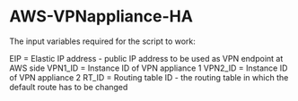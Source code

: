 # AWS-VPNappliance-HA

The input variables required for the script to work:

EIP = Elastic IP address - public IP address to be used as VPN endpoint at AWS side
VPN1_ID = Instance ID of VPN appliance 1
VPN2_ID = Instance ID of VPN appliance 2
RT_ID = Routing table ID - the routing table in which the default route has to be changed



